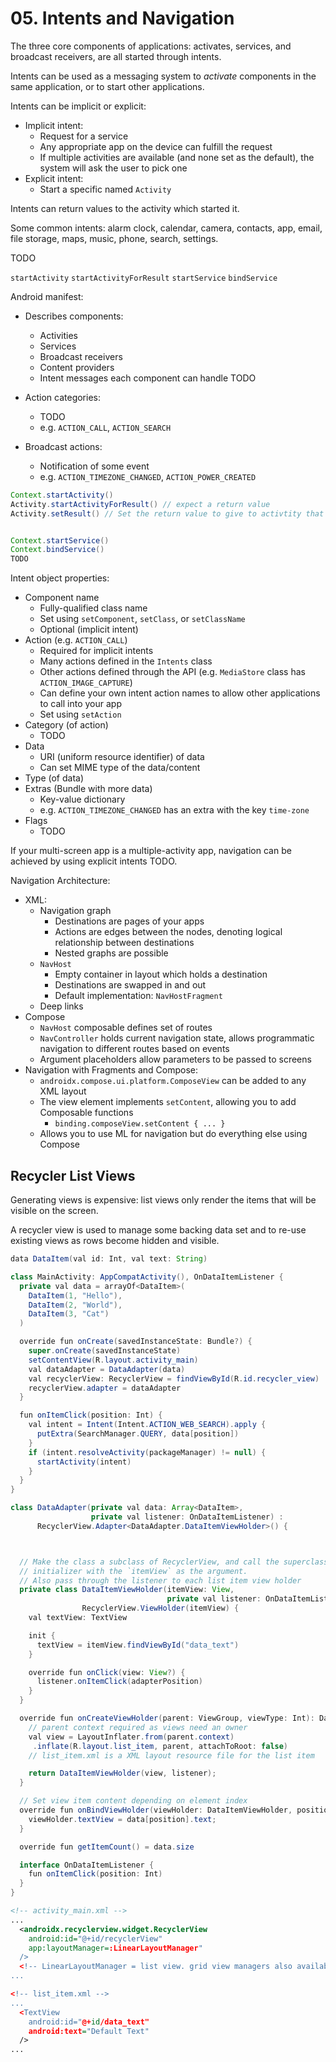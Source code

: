 # 05. Intents and Navigation

The three core components of applications: activates, services, and broadcast receivers, are all started through intents.

Intents can be used as a messaging system to *activate* components in the same application, or to start other applications.

Intents can be implicit or explicit:

- Implicit intent:
  - Request for a service
  - Any appropriate app on the device can fulfill the request
  - If multiple activities are available (and none set as the default), the system will ask the user to pick one
- Explicit intent:
  - Start a specific named `Activity`

Intents can return values to the activity which started it.

Some common intents: alarm clock, calendar, camera, contacts, app, email, file storage, maps, music, phone, search, settings.

TODO

`startActivity`
`startActivityForResult`
`startService`
`bindService`


Android manifest:

- Describes components:
  - Activities
  - Services
  - Broadcast receivers
  - Content providers
  - Intent messages each component can handle
TODO

- Action categories:
  - TODO
  - e.g. `ACTION_CALL`, `ACTION_SEARCH`
- Broadcast actions:
  - Notification of some event
  - e.g. `ACTION_TIMEZONE_CHANGED`, `ACTION_POWER_CREATED`


```java
Context.startActivity()
Activity.startActivityForResult() // expect a return value
Activity.setResult() // Set the return value to give to activtity that started the activity


Context.startService()
Context.bindService()
TODO
```

Intent object properties:

- Component name
  - Fully-qualified class name
  - Set using `setComponent`, `setClass`, or `setClassName`
  - Optional (implicit intent)
- Action (e.g. `ACTION_CALL`)
  - Required for implicit intents
  - Many actions defined in the `Intents` class
  - Other actions defined through the API (e.g. `MediaStore` class has `ACTION_IMAGE_CAPTURE`)
  - Can define your own intent action names to allow other applications to call into your app
  - Set using `setAction`
- Category (of action)
  - TODO
- Data
  - URI (uniform resource identifier) of data
  - Can set MIME type of the data/content
- Type (of data)
- Extras (Bundle with more data)
  - Key-value dictionary
  - e.g. `ACTION_TIMEZONE_CHANGED` has an extra with the key `time-zone`
- Flags
  - TODO


If your multi-screen app is a multiple-activity app, navigation can be achieved by using explicit intents TODO.


Navigation Architecture:

- XML:
  - Navigation graph
    - Destinations are pages of your apps
    - Actions are edges between the nodes, denoting logical relationship between destinations
    - Nested graphs are possible
  - `NavHost`
    - Empty container in layout which holds a destination
    - Destinations are swapped in and out
    - Default implementation: `NavHostFragment`
  - Deep links
- Compose
  - `NavHost` composable defines set of routes
  - `NavController` holds current navigation state, allows programmatic navigation to different routes based on events 
  - Argument placeholders allow parameters to be passed to screens
- Navigation with Fragments and Compose:
  - `androidx.compose.ui.platform.ComposeView` can be added to any XML layout
  - The view element implements `setContent`, allowing you to add Composable functions
    - `binding.composeView.setContent { ... }`
  - Allows you to use ML for navigation but do everything else using Compose



## Recycler List Views

Generating views is expensive: list views only render the items that will be visible on the screen.

A recycler view is used to manage some backing data set and to re-use existing views as rows become hidden and visible.

```java
data DataItem(val id: Int, val text: String)

class MainActivity: AppCompatActivity(), OnDataItemListener {
  private val data = arrayOf<DataItem>(
    DataItem(1, "Hello"),
    DataItem(2, "World"),
    DataItem(3, "Cat")
  )

  override fun onCreate(savedInstanceState: Bundle?) {
    super.onCreate(savedInstanceState)
    setContentView(R.layout.activity_main)
    val dataAdapter = DataAdapter(data)
    val recyclerView: RecyclerView = findViewById(R.id.recycler_view)
    recyclerView.adapter = dataAdapter
  }

  fun onItemClick(position: Int) {
    val intent = Intent(Intent.ACTION_WEB_SEARCH).apply {
      putExtra(SearchManager.QUERY, data[position])
    }
    if (intent.resolveActivity(packageManager) != null) {
      startActivity(intent)
    }
  }
}

class DataAdapter(private val data: Array<DataItem>,
                  private val listener: OnDataItemListener) :
      RecyclerView.Adapter<DataAdapter.DataItemViewHolder>() {



  // Make the class a subclass of RecyclerView, and call the superclass's
  // initializer with the `itemView` as the argument.
  // Also pass through the listener to each list item view holder
  private class DataItemViewHolder(itemView: View,
                                   private val listener: OnDataItemListener) :
                RecyclerView.ViewHolder(itemView) {
    val textView: TextView

    init {
      textView = itemView.findViewById("data_text")
    }

    override fun onClick(view: View?) {
      listener.onItemClick(adapterPosition)
    }
  }

  override fun onCreateViewHolder(parent: ViewGroup, viewType: Int): DataItemViewHolder {
    // parent context required as views need an owner
    val view = LayoutInflater.from(parent.context)
     .inflate(R.layout.list_item, parent, attachToRoot: false)
    // list_item.xml is a XML layout resource file for the list item

    return DataItemViewHolder(view, listener);
  }

  // Set view item content depending on element index
  override fun onBindViewHolder(viewHolder: DataItemViewHolder, position: Int) {
    viewHolder.textView = data[position].text;
  }

  override fun getItemCount() = data.size

  interface OnDataItemListener {
    fun onItemClick(position: Int)
  }
}

```


```xml
<!-- activity_main.xml -->
...
  <androidx.recyclerview.widget.RecyclerView
    android:id="@+id/recyclerView"
    app:layoutManager=:LinearLayoutManager"
  />
  <!-- LinearLayoutManager = list view. grid view managers also available -->
...

<!-- list_item.xml -->
...
  <TextView
    android:id="@+id/data_text"
    android:text="Default Text"
  />
...

```
